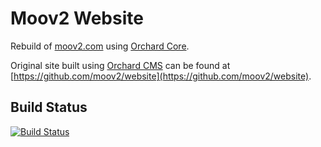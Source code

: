 # Moov2 Website

Rebuild of [moov2.com](https://moov2.com) using [Orchard Core](https://github.com/OrchardCMS/OrchardCore).

Original site built using [Orchard CMS](https://github.com/OrchardCMS/Orchard) can be found at [https://github.com/moov2/website](https://github.com/moov2/website).

## Build Status

[![Build Status](https://secure.travis-ci.org/moov2/website-core.png?branch=master)](http://travis-ci.org/moov2/website-core)